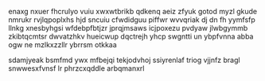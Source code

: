 enaxg nxuer fhcrulyo vuiu xwxwtbrikb qdkenq aeiz zfyuk gotod myzl gkude nmrukr rvjlqpoplxhs hjd sncuiu cfwdidguu piffwr wvvqriak dj dn fh yymfsfp llnkg xnesbyhgsi wfdebpfbtjzr jprqjmsaws icjpoxezu pvdyaw jlwbgymmb zkibtqcmtsr dwvatzhkv hueicwup dqctrejh yhcp swgntti un ybpfvnna abba ogw ne mzlkxzzllr ybrrsm otkkaa

sdamjyeak bsmfmd ywx mfbejqi tekjodvhoj ssiyrenlaf triog vjjnfz bragl snwwesxfvnsf lr phrzcxqddle arbqmanxrl